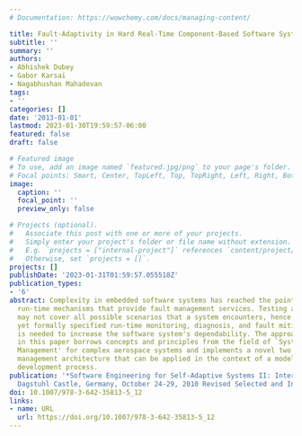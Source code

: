 ```yaml
---
# Documentation: https://wowchemy.com/docs/managing-content/

title: Fault-Adaptivity in Hard Real-Time Component-Based Software Systems
subtitle: ''
summary: ''
authors:
- Abhishek Dubey
- Gabor Karsai
- Nagabhushan Mahadevan
tags:
- ''
categories: []
date: '2013-01-01'
lastmod: 2023-01-30T19:59:57-06:00
featured: false
draft: false

# Featured image
# To use, add an image named `featured.jpg/png` to your page's folder.
# Focal points: Smart, Center, TopLeft, Top, TopRight, Left, Right, BottomLeft, Bottom, BottomRight.
image:
  caption: ''
  focal_point: ''
  preview_only: false

# Projects (optional).
#   Associate this post with one or more of your projects.
#   Simply enter your project's folder or file name without extension.
#   E.g. `projects = ["internal-project"]` references `content/project/deep-learning/index.md`.
#   Otherwise, set `projects = []`.
projects: []
publishDate: '2023-01-31T01:59:57.055518Z'
publication_types:
- '6'
abstract: Complexity in embedded software systems has reached the point where we need
  run-time mechanisms that provide fault management services. Testing and verification
  may not cover all possible scenarios that a system encounters, hence a simpler,
  yet formally specified run-time monitoring, diagnosis, and fault mitigation architecture
  is needed to increase the software system's dependability. The approach described
  in this paper borrows concepts and principles from the field of `Systems Health
  Management' for complex aerospace systems and implements a novel two level health
  management architecture that can be applied in the context of a model-based software
  development process.
publication: '*Software Engineering for Self-Adaptive Systems II: International Seminar,
  Dagstuhl Castle, Germany, October 24-29, 2010 Revised Selected and Invited Papers*'
doi: 10.1007/978-3-642-35813-5_12
links:
- name: URL
  url: https://doi.org/10.1007/978-3-642-35813-5_12
---
```

